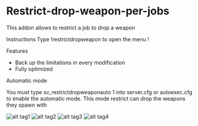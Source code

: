 # Restrict-drop-weapon-per-jobs

This addon allows to restrict a job to drop a weapon

Instructions
Type !restrictdropweapon to open the menu !


Features

- Back up the limitations in every modification
- Fully optimized

Automatic mode

You must type sv_restrictdropweaponauto 1 into server.cfg or autoexec.cfg to enable the automatic mode.
This mode restrict can drop the weapons they spawn with

![alt tag1](https://raw.githubusercontent.com/TheCocasio/Restrict-drop-weapon-per-jobs/master/screenshot/Screenshot_3.png)
![alt tag2](https://raw.githubusercontent.com/TheCocasio/Restrict-drop-weapon-per-jobs/master/screenshot/Screenshot_4.png)
![alt tag3](https://raw.githubusercontent.com/TheCocasio/Restrict-drop-weapon-per-jobs/master/screenshot/Screenshot_5.png)
![alt tag4](https://raw.githubusercontent.com/TheCocasio/Restrict-drop-weapon-per-jobs/master/screenshot/Screenshot_6.png)


